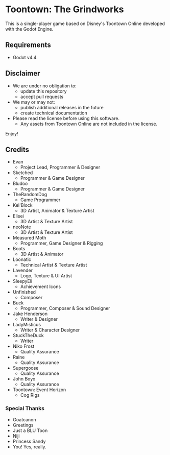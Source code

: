 # Toontown: The Grindworks


This is a single-player game based on Disney's Toontown Online developed with the Godot Engine.

## Requirements

- Godot v4.4

## Disclaimer
- We are under no obligation to:
  -  update this repository
  -  accept pull requests
- We may or may not:
  - publish additional releases in the future
  - create technical documentation
- Please read the license before using this software.
  - Any assets from Toontown Online are not included in the license.

Enjoy!

## Credits
- Evan
  - Project Lead, Programmer & Designer
- Sketched
  - Programmer & Game Designer
- Bludoo
  - Programmer & Game Designer
- TheRandomDog
  - Game Programmer
- Kel'Block
  - 3D Artist, Animator & Texture Artist
- Elisei
  - 3D Artist & Texture Artist
- neoNote
  - 3D Artist & Texture Artist
- Measured Moth
  - Programmer, Game Designer & Rigging
- Boots
  - 3D Artist & Animator
- Loonatic
  - Technical Artist & Texture Artist
- Lavender
  - Logo, Texture & UI Artist
- SleepyEli
  - Achievement Icons
- Unfinished
  - Composer
- Buck
  - Programmer, Composer & Sound Designer
- Jake Henderson
  - Writer & Designer
- LadyMisticus
  - Writer & Character Designer
- StuckTheDuck
  - Writer
- Niko Frost
  - Quality Assurance
- Raine
  - Quality Assurance
- Supergoose
  - Quality Assurance
- John Boyo
  - Quality Assurance
- Toontown: Event Horizon
  - Cog Rigs
### Special Thanks
- Goatcanon
- Greetings
- Just a BLU Toon
- Niji
- Princess Sandy
- You! Yes, really.
